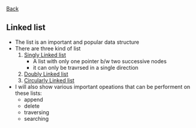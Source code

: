 [Back](../README.md)


## Linked list
- The list is an important and popular data structure
- There are three kind of list
    1. [Singly Linked list](./singly_linked_list.py)
        - A list with only one pointer b/w two successive nodes
        - it can only be travrsed in a single direction
    2. [Doubly Linked list](./doubly_linked_list.py)
    3. [Circularly Linked list](./circularly_linked_list.py)
- I will also show various important opeations that can be performent on these lists:
    - append
    - delete
    - traversing
    - searching